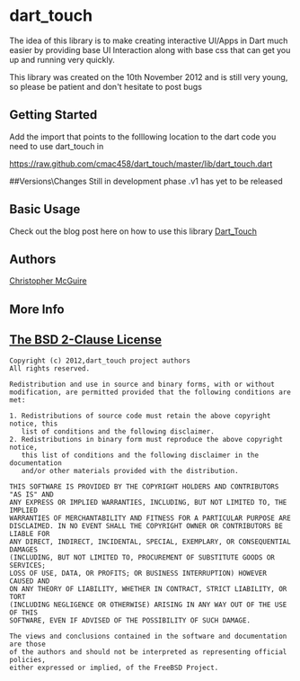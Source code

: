 dart_touch 
============

The idea of this library is to make creating interactive UI/Apps in Dart much easier by providing base UI Interaction along with base css that can get you up and running very quickly.

This library was created on the 10th November 2012 and is still very young, so please be patient and don't hesitate to post bugs

## Getting Started

Add the import that points to the folllowing location to the dart code you need to use dart_touch in

https://raw.github.com/cmac458/dart_touch/master/lib/dart_touch.dart

##Versions\Changes
Still in development phase
.v1 has yet to be released

## Basic Usage
Check out the blog post here on how to use this library
[Dart_Touch](http://chmcguir.wordpress.com/2012/11/11/dart-touch/)

## Authors

[Christopher McGuire](https://github.com/cmac458)


## More Info 
## [The BSD 2-Clause License](http://www.opensource.org/licenses/bsd-license.php)

    Copyright (c) 2012,dart_touch project authors
    All rights reserved.

    Redistribution and use in source and binary forms, with or without
    modification, are permitted provided that the following conditions are met:

    1. Redistributions of source code must retain the above copyright notice, this
       list of conditions and the following disclaimer.
    2. Redistributions in binary form must reproduce the above copyright notice,
       this list of conditions and the following disclaimer in the documentation
       and/or other materials provided with the distribution.

    THIS SOFTWARE IS PROVIDED BY THE COPYRIGHT HOLDERS AND CONTRIBUTORS "AS IS" AND
    ANY EXPRESS OR IMPLIED WARRANTIES, INCLUDING, BUT NOT LIMITED TO, THE IMPLIED
    WARRANTIES OF MERCHANTABILITY AND FITNESS FOR A PARTICULAR PURPOSE ARE
    DISCLAIMED. IN NO EVENT SHALL THE COPYRIGHT OWNER OR CONTRIBUTORS BE LIABLE FOR
    ANY DIRECT, INDIRECT, INCIDENTAL, SPECIAL, EXEMPLARY, OR CONSEQUENTIAL DAMAGES
    (INCLUDING, BUT NOT LIMITED TO, PROCUREMENT OF SUBSTITUTE GOODS OR SERVICES;
    LOSS OF USE, DATA, OR PROFITS; OR BUSINESS INTERRUPTION) HOWEVER CAUSED AND
    ON ANY THEORY OF LIABILITY, WHETHER IN CONTRACT, STRICT LIABILITY, OR TORT
    (INCLUDING NEGLIGENCE OR OTHERWISE) ARISING IN ANY WAY OUT OF THE USE OF THIS
    SOFTWARE, EVEN IF ADVISED OF THE POSSIBILITY OF SUCH DAMAGE.

    The views and conclusions contained in the software and documentation are those
    of the authors and should not be interpreted as representing official policies,
    either expressed or implied, of the FreeBSD Project.